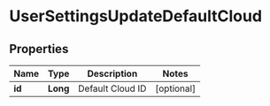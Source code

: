 

# UserSettingsUpdateDefaultCloud

## Properties

Name | Type | Description | Notes
------------ | ------------- | ------------- | -------------
**id** | **Long** | Default Cloud ID |  [optional]



